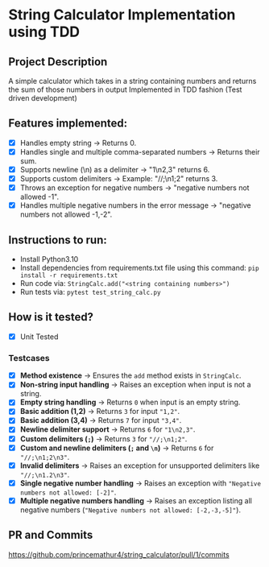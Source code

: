 # String Calculator Implementation using TDD
## Project Description
A simple calculator which takes in a string containing numbers and returns the sum of those numbers in output
Implemented in TDD fashion (Test driven development)

## Features implemented:
- [x] Handles empty string → Returns 0.
- [x] Handles single and multiple comma-separated numbers → Returns their sum.
- [x] Supports newline (\n) as a delimiter → "1\n2,3" returns 6.
- [x] Supports custom delimiters → Example: "//;\n1;2" returns 3.
- [x] Throws an exception for negative numbers → "negative numbers not allowed -1".
- [x] Handles multiple negative numbers in the error message → "negative numbers not allowed -1,-2".

## Instructions to run:
- Install Python3.10 
- Install dependencies from requirements.txt file using this command: `pip install -r requirements.txt`
- Run code via: `StringCalc.add("<string containing numbers>")` 
- Run tests via: `pytest test_string_calc.py`

## How is it tested?
- [x] Unit Tested

### Testcases
- [x] **Method existence** → Ensures the `add` method exists in `StringCalc`.  
- [x]  **Non-string input handling** → Raises an exception when input is not a string.  
- [x]  **Empty string handling** → Returns `0` when input is an empty string.  
- [x]  **Basic addition (1,2)** → Returns `3` for input `"1,2"`.  
- [x]  **Basic addition (3,4)** → Returns `7` for input `"3,4"`.  
- [x]  **Newline delimiter support** → Returns `6` for `"1\n2,3"`.  
- [x]  **Custom delimiters (`;`)** → Returns `3` for `"//;\n1;2"`.  
- [x]  **Custom and newline delimiters (`;` and `\n`)** → Returns `6` for `"//;\n1;2\n3"`.  
- [x]  **Invalid delimiters** → Raises an exception for unsupported delimiters like `"//;\n1.2\n3"`.  
- [x]  **Single negative number handling** → Raises an exception with `"Negative numbers not allowed: [-2]"`.  
- [x]  **Multiple negative numbers handling** → Raises an exception listing all negative numbers (`"Negative numbers not allowed: [-2,-3,-5]"`).  

## PR and Commits
https://github.com/princemathur4/string_calculator/pull/1/commits
